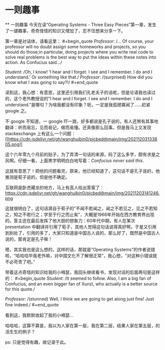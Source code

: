 # 一则趣事


** 一则趣事
今天在读“Operating Systems - Three Easy Pieces”第一章，发生了一键趣事，奇奇怪怪的知识又增加了，忍不住想来分享一下。

第一章是对话体，请看这里：
#+begin_quote
*Professor*: /... Of course, your professor will no doubt assign some homeworks and projects, so you should do those;in particular, doing projects where you write real code to solve real problems is the best way to put the ideas within these notes into action. As Confucius said.../

*Student*: /Oh, I know! ’I hear and I forget. I see and I remember. I do and I understand.’ Or something like that./
*Professor*: /(surprised) How did you know what I was going to say?!/
#+end_quote

读到这，我心想：有意思，这里还引用我们孔老夫子的话呢，但是论语我也读过的，这个老外教授说的"I hear and I forget. I see and I remember. I do and I understand."是哪句？为啥我都没有印象？呃，一定是我孤陋寡闻了……赶紧google 之。

不 google 不知道，一 google 吓一跳，好多都说是孔子说的，有人还煞有其事地翻译：听而易忘，见而易记，做而易懂。还真像那么回事。但是我马上又发现 stackexchange 上有这么一个问题：
[[https://cdn.jsdelivr.net/gh/wanghuibin0/picbed@main/img/20211203133805.png]]

这个六年零九个月前的贴子，为了弄清一句话的来源，码了这么多字，颇有求是之风啊。仔细一看，上面黒字明明白白地写着：*Confucius never said this*.

这就有意思了！把他的问题看完，原来，他已经知道了，这句话不是孔子说的，他推测是荀子说的，但是他不确定。

互联网是卧虎藏龙的地方，马上有高人给出答案了：
https://cdn.jsdelivr.net/gh/wanghuibin0/picbed@main/img/20211203141246.png

这就很明白了，这句话源自于荀子的“不闻不若闻之，闻之不若见之，见之不若知之，知之不若行之；学至于行之而止矣”，大概是1966年开始在西方教育界出现的。答主还在最后发挥了他大胆的想象力：60年代中期，有人在某次presentation 中翻译并引用了荀子，其他人觉得这句话说得真好啊，于是又引用到别处了，引用的多了，大家只知道是中国古人说的，那么好了，既然是中国古人说的，那肯定是孔子嘛！

嗯，其实我也是这么想的。这样的话，那就是“Operating Systems”的作者说错啦，“哈哈哈毕竟老外嘛，对中国文化不了解很正常”，我心想，“对这种小错误就不必苛责了吧。”

带着这点奇怪的知识给我的小嘚瑟，我回头继续看书，发现对话的后面两句是这样的：
#+begin_quote
*Student*: /It seemed to follow. Also, I am a big fan of Confucius, and an even bigger fan of Xunzi, who actually is a better source for this quote./

*Professor*: /(stunned) Well, I think we are going to get along just ﬁne! Just ﬁne indeed./
#+end_quote

看到这，我默默收起了我的小嘚瑟…

哈哈哈，这算不算是，我以为人家在第一层，我在第二层，结果人家在第五层，的活生生的例子？

ps: 只是觉得有趣，故记录于此。

